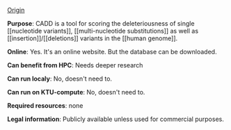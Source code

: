 [Origin](https://cadd.gs.washington.edu/)

**Purpose**: CADD is a tool for scoring the deleteriousness of single [[nucleotide variants]], [[multi-nucleotide substitutions]] as well as [[insertion]]/[[deletions]] variants in the [[human genome]].

**Online**: Yes. It's an online website. But the database can be downloaded.

**Can benefit from HPC**: Needs deeper research

**Can run localy**: No, doesn't need to.

**Can run on KTU-compute**: No, doesn't need to.

**Required resources**: none

**Legal information**: Publicly available unless used for commercial purposes.